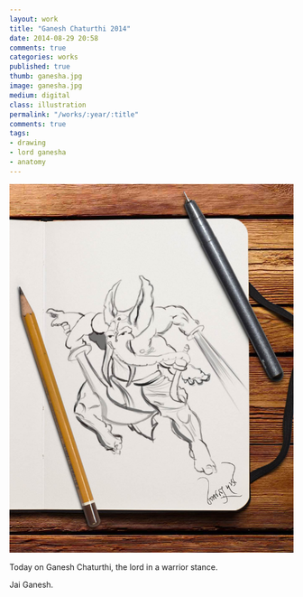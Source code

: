 ```yaml
---
layout: work
title: "Ganesh Chaturthi 2014"
date: 2014-08-29 20:58
comments: true
categories: works
published: true
thumb: ganesha.jpg
image: ganesha.jpg
medium: digital
class: illustration
permalink: "/works/:year/:title"
comments: true
tags:
- drawing
- lord ganesha
- anatomy
---
```

<div class="fotorama" data-keyboard="true" data-arrows="true" data-click="true" data-swipe="true" data-autoplay="false" data-loop="true" data-width="100%" data-ratio="800/600" data-minwidth="400" data-maxwidth="1000" data-minheight="300" data-maxheight="100%" data-fit="scaledown">
	<img src="/images/works/ganesha.jpg" alt="Warrior Ganesha"/>
</div>

Today on Ganesh Chaturthi, the lord in a warrior stance.

Jai Ganesh.